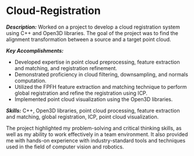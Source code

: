 # Cloud-Registration
***Description:*** Worked on a project to develop a cloud registration system using C++ and Open3D libraries. The goal of the project was to find the alignment transformation between a source and a target point cloud.

***Key Accomplishments:***

- Developed expertise in point cloud preprocessing, feature extraction and matching, and registration refinement.
- Demonstrated proficiency in cloud filtering, downsampling, and normals computation.
- Utilized the FPFH feature extraction and matching technique to perform global registration and refine the registration using ICP.
- Implemented point cloud visualization using the Open3D libraries.

***Skills:*** C++, Open3D libraries, point cloud processing, feature extraction and matching, global registration, ICP, point cloud visualization.

The project highlighted my problem-solving and critical thinking skills, as well as my ability to work effectively in a team environment. It also provided me with hands-on experience with industry-standard tools and techniques used in the field of computer vision and robotics.
